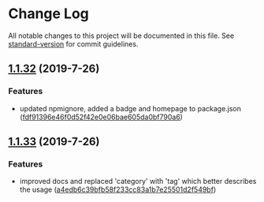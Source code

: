# Change Log

All notable changes to this project will be documented in this file. See [standard-version](https://github.com/conventional-changelog/standard-version) for commit guidelines.

<a name="1.1.32"></a>
## [1.1.32](https://github.com/rmartone/missionlog/compare/v1.1.31...v1.1.32) (2019-7-26)


### Features

* updated npmignore, added a badge and homepage to package.json
([fdf91396e46f0d52f42e0e06bae605da0bf790a6](https://github.com/rmartone/missionlog/commit/fdf91396e46f0d52f42e0e06bae605da0bf790a6))

<a name="1.1.33"></a>
## [1.1.33](https://github.com/rmartone/missionlog/compare/v1.1.32...v1.1.33) (2019-7-26)


### Features

* improved docs and replaced 'category' with 'tag' which better describes the usage
([a4edb6c39bfb58f233cc83a1b7e25501d2f549bf](https://github.com/rmartone/missionlog/commit/a4edb6c39bfb58f233cc83a1b7e25501d2f549bf))
